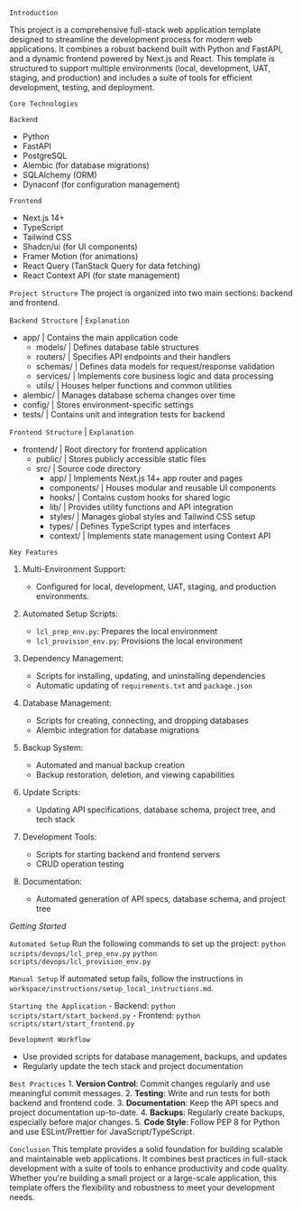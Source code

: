 `Introduction`    

This project is a comprehensive full-stack web application template designed to streamline the development process for modern web applications. It combines a robust backend built with Python and FastAPI, and a dynamic frontend powered by Next.js and React. This template is structured to support multiple environments (local, development, UAT, staging, and production) and includes a suite of tools for efficient development, testing, and deployment.

`Core Technologies`

`Backend`
- Python
- FastAPI
- PostgreSQL
- Alembic (for database migrations)
- SQLAlchemy (ORM)
- Dynaconf (for configuration management)

`Frontend`
- Next.js 14+
- TypeScript
- Tailwind CSS
- Shadcn/ui (for UI components)
- Framer Motion (for animations)
- React Query (TanStack Query for data fetching)
- React Context API (for state management)

`Project Structure`
The project is organized into two main sections: backend and frontend.

`Backend Structure`             | `Explanation`
  - app/                        | Contains the main application code
    - models/                   | Defines database table structures
    - routers/                  | Specifies API endpoints and their handlers
    - schemas/                  | Defines data models for request/response validation
    - services/                 | Implements core business logic and data processing
    - utils/                    | Houses helper functions and common utilities
  - alembic/                    | Manages database schema changes over time
  - config/                     | Stores environment-specific settings
  - tests/                      | Contains unit and integration tests for backend

`Frontend Structure`            | `Explanation`
  - frontend/                   | Root directory for frontend application
    - public/                   | Stores publicly accessible static files
    - src/                      | Source code directory
      - app/                    | Implements Next.js 14+ app router and pages
      - components/             | Houses modular and reusable UI components
      - hooks/                  | Contains custom hooks for shared logic
      - lib/                    | Provides utility functions and API integration
      - styles/                 | Manages global styles and Tailwind CSS setup
      - types/                  | Defines TypeScript types and interfaces
      - context/                | Implements state management using Context API


`Key Features`

1. Multi-Environment Support: 
    - Configured for local, development, UAT, staging, and production environments.

2. Automated Setup Scripts: 
   - `lcl_prep_env.py`: Prepares the local environment
   - `lcl_provision_env.py`: Provisions the local environment

3. Dependency Management:
   - Scripts for installing, updating, and uninstalling dependencies
   - Automatic updating of `requirements.txt` and `package.json`

4. Database Management:
   - Scripts for creating, connecting, and dropping databases
   - Alembic integration for database migrations

5. Backup System:
   - Automated and manual backup creation
   - Backup restoration, deletion, and viewing capabilities

6. Update Scripts:
   - Updating API specifications, database schema, project tree, and tech stack

7. Development Tools:
   - Scripts for starting backend and frontend servers
   - CRUD operation testing

8. Documentation:
   - Automated generation of API specs, database schema, and project tree

*Getting Started*

`Automated Setup`
    Run the following commands to set up the project:
    `python scripts/devops/lcl_prep_env.py`
    `python scripts/devops/lcl_provision_env.py`

`Manual Setup`
    If automated setup fails, follow the instructions in `workspace/instructions/setup_local_instructions.md`.

`Starting the Application`
    - Backend: `python scripts/start/start_backend.py`
    - Frontend: `python scripts/start/start_frontend.py`

`Development Workflow`
- Use provided scripts for database management, backups, and updates
- Regularly update the tech stack and project documentation

`Best Practices`
    1. **Version Control**: Commit changes regularly and use meaningful commit messages.
    2. **Testing**: Write and run tests for both backend and frontend code.
    3. **Documentation**: Keep the API specs and project documentation up-to-date.
    4. **Backups**: Regularly create backups, especially before major changes.
    5. **Code Style**: Follow PEP 8 for Python and use ESLint/Prettier for JavaScript/TypeScript.

`Conclusion`
This template provides a solid foundation for building scalable and maintainable web applications. It combines best practices in full-stack development with a suite of tools to enhance productivity and code quality. Whether you're building a small project or a large-scale application, this template offers the flexibility and robustness to meet your development needs.

